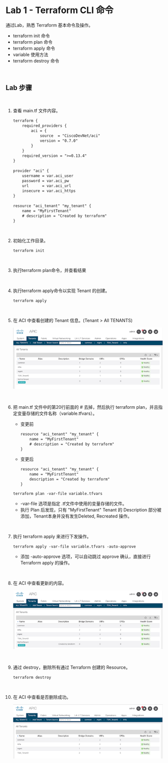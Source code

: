 # Lab 1 - Terraform CLI 命令

通过Lab，熟悉 Terraform 基本命令及操作。

- terraform init 命令
- terraform plan 命令
- terraform apply 命令
- variable 使用方法
- terraform destroy 命令

<br>

## Lab 步骤

<br>

1. 查看 main.tf 文件内容。
    ```
    terraform {
        required_providers {
            aci = {
                source  = "CiscoDevNet/aci"
                version = "0.7.0"
            }
        }
        required_version = ">=0.13.4"
    }

    provider "aci" {
        username = var.aci_user
        password = var.aci_pw
        url      = var.aci_url
        insecure = var.aci_https
    }

    resource "aci_tenant" "my_tenant" {
        name = "MyFirstTenant"
        # description = "Created by terraform"
    }
    ```

<br>

2. 初始化工作目录。
    ```
    terraform init
    ```

<br>

3. 执行terraform plan命令，并查看结果


<br>

4. 执行terraform apply命令以实现 Tenant 的创建。
    ```
    terraform apply 
    ```

<br>

5. 在 ACI 中查看创建的 Tenant 信息。(Tenant > All TENANTS)

    ![lab1_1](../images/lab-tf-1/1.png)

<br>

6. 把 main.tf 文件中的第20行前面的 # 去掉，然后执行 terraform plan，并且指定变量存储的文件名称（variable.tfvars）。

    - 变更前
        ```
        resource "aci_tenant" "my_tenant" {
            name = "MyFirstTenant"
            # description = "Created by terraform"
        }
        ```
    - 变更后
        ```
        resource "aci_tenant" "my_tenant" {
            name = "MyFirstTenant"
            description = "Created by terraform"
        }
        ```

    ```
    terraform plan -var-file variable.tfvars
    ```
    - -var-file 选项是指定 .tf文件中使用的变量存储的文件。
    - 执行 Plan 后发现，只有 "MyFirstTenant" Tenant 的 Description 部分被添加，Tenant本身并没有发生Deleted, Recreated 操作。

<br>

7. 执行 terraform apply 来进行下发操作。

    ```
    terraform apply -var-file variable.tfvars -auto-approve
    ```
    - 添加 -auto-approve 选项，可以自动跳过 approve 确认，直接进行 Terraform apply 的操作。

<br>

8. 在 ACI 中查看更新的内容。

    ![lab1_3](../images/lab-tf-1/3.png)

<br>

9. 通过 destroy，删除所有通过 Terraform 创建的 Resource。

    ```
    terraform destroy
    ```

<br>

10. 在 ACI 中查看是否删除成功。

    ![lab1_5](../images/lab-tf-1/5.png)
